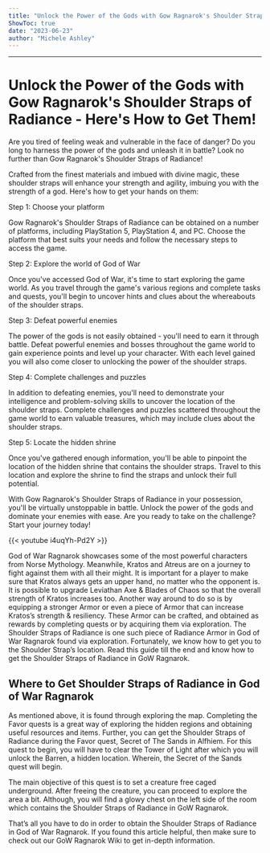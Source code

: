 ```yaml
---
title: "Unlock the Power of the Gods with Gow Ragnarok's Shoulder Straps of Radiance - Here's How to Get Them!"
ShowToc: true 
date: "2023-06-23"
author: "Michele Ashley"
---
```

*****
# Unlock the Power of the Gods with Gow Ragnarok's Shoulder Straps of Radiance - Here's How to Get Them!

Are you tired of feeling weak and vulnerable in the face of danger? Do you long to harness the power of the gods and unleash it in battle? Look no further than Gow Ragnarok's Shoulder Straps of Radiance!

Crafted from the finest materials and imbued with divine magic, these shoulder straps will enhance your strength and agility, imbuing you with the strength of a god. Here's how to get your hands on them:

Step 1: Choose your platform

Gow Ragnarok's Shoulder Straps of Radiance can be obtained on a number of platforms, including PlayStation 5, PlayStation 4, and PC. Choose the platform that best suits your needs and follow the necessary steps to access the game.

Step 2: Explore the world of God of War

Once you've accessed God of War, it's time to start exploring the game world. As you travel through the game's various regions and complete tasks and quests, you'll begin to uncover hints and clues about the whereabouts of the shoulder straps.

Step 3: Defeat powerful enemies

The power of the gods is not easily obtained - you'll need to earn it through battle. Defeat powerful enemies and bosses throughout the game world to gain experience points and level up your character. With each level gained you will also come closer to unlocking the power of the shoulder straps.

Step 4: Complete challenges and puzzles

In addition to defeating enemies, you'll need to demonstrate your intelligence and problem-solving skills to uncover the location of the shoulder straps. Complete challenges and puzzles scattered throughout the game world to earn valuable treasures, which may include clues about the shoulder straps.

Step 5: Locate the hidden shrine

Once you've gathered enough information, you'll be able to pinpoint the location of the hidden shrine that contains the shoulder straps. Travel to this location and explore the shrine to find the straps and unlock their full potential.

With Gow Ragnarok's Shoulder Straps of Radiance in your possession, you'll be virtually unstoppable in battle. Unlock the power of the gods and dominate your enemies with ease. Are you ready to take on the challenge? Start your journey today!

{{< youtube i4uqYh-Pd2Y >}} 



God of War Ragnarok showcases some of the most powerful characters from Norse Mythology. Meanwhile, Kratos and Atreus are on a journey to fight against them with all their might. It is important for a player to make sure that Kratos always gets an upper hand, no matter who the opponent is. It is possible to upgrade Leviathan Axe & Blades of Chaos so that the overall strength of Kratos increases too. Another way around to do so is by equipping a stronger Armor or even a piece of Armor that can increase Kratos’s strength & resiliency. These Armor can be crafted, and obtained as rewards by completing quests or by acquiring them via exploration. The Shoulder Straps of Radiance is one such piece of Radiance Armor in God of War Ragnarok found via exploration. Fortunately, we know how to get you to the Shoulder Strap’s location. Read this guide till the end and know how to get the Shoulder Straps of Radiance in GoW Ragnarok.
 
## Where to Get Shoulder Straps of Radiance in God of War Ragnarok
 

 
As mentioned above, it is found through exploring the map. Completing the Favor quests is a great way of exploring the hidden regions and obtaining useful resources and items. Further, you can get the Shoulder Straps of Radiance during the Favor quest, Secret of The Sands in Alfhiem. For this quest to begin, you will have to clear the Tower of Light after which you will unlock the Barren, a hidden location. Wherein, the Secret of the Sands quest will begin.
 
The main objective of this quest is to set a creature free caged underground. After freeing the creature, you can proceed to explore the area a bit. Although, you will find a glowy chest on the left side of the room which contains the Shoulder Straps of Radiance in GoW Ragnarok.
 
That’s all you have to do in order to obtain the Shoulder Straps of Radiance in God of War Ragnarok. If you found this article helpful, then make sure to check out our GoW Ragnarok Wiki to get in-depth information.




